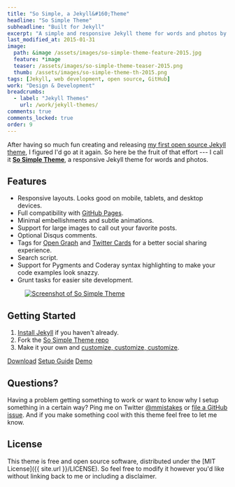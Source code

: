 ```yaml
---
title: "So Simple, a Jekyll&#160;Theme"
headline: "So Simple Theme"
subheadline: "Built for Jekyll"
excerpt: "A simple and responsive Jekyll theme for words and photos by designer Michael Rose."
last_modified_at: 2015-01-31
image: 
  path: &image /assets/images/so-simple-theme-feature-2015.jpg
  feature: *image
  teaser: /assets/images/so-simple-theme-teaser-2015.png
  thumb: /assets/images/so-simple-theme-th-2015.png
tags: [Jekyll, web development, open source, GitHub]
work: "Design & Development"
breadcrumbs:
  - label: "Jekyll Themes"
    url: /work/jekyll-themes/
comments: true
comments_locked: true
order: 9
---
```


After having so much fun creating and releasing [my first open source Jekyll theme](https://mmistakes.github.io/minimal-mistakes), I figured I'd go at it again. So here be the fruit of that effort --- I call it [**So Simple Theme**](https://mmistakes.github.io/so-simple-theme), a responsive Jekyll theme for words and photos. 

## Features

* Responsive layouts. Looks good on mobile, tablets, and desktop devices.
* Full compatibility with [GitHub Pages](http://pages.github.com/).
* Minimal embellishments and subtle animations. 
* Support for large images to call out your favorite posts.
* Optional Disqus comments.
* Tags for [Open Graph](https://developers.facebook.com/docs/opengraph/) and [Twitter Cards](https://dev.twitter.com/docs/cards) for a better social sharing experience.
* Search script.
* Support for Pygments and Coderay syntax highlighting to make your code examples look snazzy.
* Grunt tasks for easier site development.

<figure class="large">
	<a href="https://mmistakes.github.io/so-simple-theme/" title="Preview So Simple Theme"><img src="{{ site.url }}/assets/images/so-simple-theme-preview.jpg" alt="Screenshot of So Simple Theme"></a>
</figure>

## Getting Started

1. [Install Jekyll](http://jekyllrb.com) if you haven't already.
2. Fork the [So Simple Theme repo](http://github.com/mmistakes/so-simple-theme/)
3. Make it your own and [customize, customize, customize](https://mmistakes.github.io/so-simple-theme/theme-setup/).

<div markdown="0">
  <a href="https://github.com/mmistakes/so-simple-theme/archive/master.zip" class="btn btn--info">Download</a>
  <a href="https://mmistakes.github.io/so-simple-theme/theme-setup/" class="btn">Setup Guide</a>
  <a href="https://mmistakes.github.io/so-simple-theme" class="btn">Demo</a>
</div>

## Questions?

Having a problem getting something to work or want to know why I setup something in a certain way? Ping me on Twitter [@mmistakes](http://twitter.com/mmistakes) or [file a GitHub issue](https://github.com/mmistakes/so-simple-theme/issues/new). And if you make something cool with this theme feel free to let me know.

## License

This theme is free and open source software, distributed under the [MIT License]({{ site.url }}/LICENSE). So feel free to modify it however you'd like without linking back to me or including a disclaimer.
